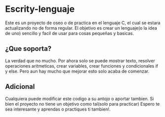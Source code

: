 # Escrity-lenguaje
Este es un proyecto de oseo o de practica en el lenguaje C, el cual se estara actualizando no de forma regular. El objetivo es crear un lenguaje(o la idea de uno) sencillo y facil de usar para cosas pequeñas y basicas.
## ¿Que soporta?
La verdad que no mucho. Por ahora solo se puede mostrar texto, resolver operaciones aritmeticas, crear variables, crear funciones y condicionales if y else. Pero aun hay mucho que mejorar esto solo acaba de comenzar.
## Adicional
Cualquiera puede modificar este codigo a su antojo o aportar tambien. Si bien el proyecto no tiene un objetivo como tal(solo para practicar) Espero te sea interesante y aprendas o practiques ti tambien!.
